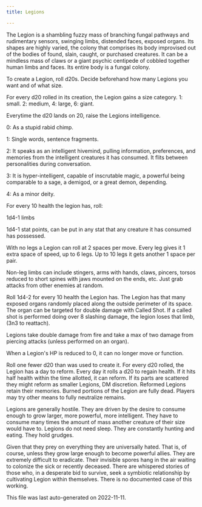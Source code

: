 ```yaml
---
title: Legions

---
```


The Legion is a shambling fuzzy mass of branching fungal pathways and rudimentary sensors, swinging limbs, distended faces, exposed organs. Its shapes are highly varied, the colony that comprises its body improvised out of the bodies of found, slain, caught, or purchased creatures. It can be a mindless mass of claws or a giant psychic centipede of cobbled together human limbs and faces. Its entire body is a fungal colony.

To create a Legion, roll d20s. Decide beforehand how many Legions you want and of what size. 

For every d20 rolled in its creation, the Legion gains a size category. 1: small. 2: medium, 4: large, 6: giant.

Everytime the d20 lands on 20, raise the Legions intelligence.

0: As a stupid rabid chimp.

1: Single words, sentence fragments.

2: It speaks as an intelligent hivemind, pulling information, preferences, and memories from the intelligent creatures it has consumed. It flits between personalities during conversation.

3: It is hyper-intelligent, capable of inscrutable magic, a powerful being comparable to a sage, a demigod, or a great demon, depending.

4: As a minor deity.

For every 10 health the legion has, roll:

1d4-1 limbs

1d4-1 stat points, can be put in any stat that any creature it has consumed has possessed.  

With no legs a Legion can roll at 2 spaces per move. Every leg gives it 1 extra space of speed, up to 6 legs. Up to 10 legs it gets another 1 space per pair.  

Non-leg limbs can include stingers, arms with hands, claws, pincers, torsos reduced to short spines with jaws mounted on the ends, etc. Just grab attacks from other enemies at random.  

Roll 1d4-2 for every 10 health the Legion has. The Legion has that many exposed organs randomly placed along the outside perimeter of its space. The organ can be targeted for double damage with Called Shot. If a called shot is performed doing over 8 slashing damage, the legion loses that limb, (3n3 to reattach).  

Legions take double damage from fire and take a max of two damage from piercing attacks (unless performed on an organ).  

When a Legion's HP is reduced to 0, it can no longer move or function.  

Roll one fewer d20 than was used to create it. For every d20 rolled, the Legion has a day to reform. Every day it rolls a d20 to regain health. If it hits half health within the time allotted, it can reform. If its parts are scattered they might reform as smaller Legions, DM discretion. Reformed Legions retain their memories. Burned portions of the Legion are fully dead. Players may try other means to fully neutralize remains.  

Legions are generally hostile. They are driven by the desire to consume enough to grow larger, more powerful, more intelligent. They have to consume many times the amount of mass another creature of their size would have to. Legions do not need sleep. They are constantly hunting and eating. They hold grudges.  

Given that they prey on everything they are universally hated. That is, of course, unless they grow large enough to become powerful allies. They are extremely difficult to eradicate. Their invisible spores hang in the air waiting to colonize the sick or recently deceased. There are whispered stories of those who, in a desperate bid to survive, seek a symbiotic relationship by cultivating Legion within themselves. There is no documented case of this working.  


  

This file was last auto-generated on 2022-11-11.